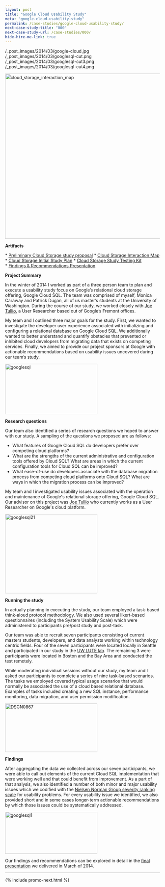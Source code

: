 ```yaml
---
layout: post
title: "Google Cloud Usability Study"
meta: "google-cloud-usability-study"
permalink: /case-studies/google-cloud-usability-study/
next-case-study-title: "000"
next-case-study-url: /case-studies/000/
hide-hire-me-link: true
---
```

/_post_images/2014/03/google-cloud.jpg
/_post_images/2014/03/googlesql-cut.png
/_post_images/2014/03/googlesql-cut3.png
/_post_images/2014/03/googlesql-cut4.png

<p><a style="line-height: 1.5em;" href="/_post_images/2014/03/cloud_storage_interaction_map.png"><img alt="cloud_storage_interaction_map" src="/_post_images/2014/03/cloud_storage_interaction_map.png" width="1020" height="538" /></a></p>

</p><strong>Artifacts</strong></p>
<p>
* <a href="http://goo.gl/D4DPoV">Preliminary Cloud Storage study proposal</a>
* <a href="http://goo.gl/jHybLv">Cloud Storage Interaction Map</a>
* <a href="http://goo.gl/qgtw3k">Cloud Storage Initial Study Plan</a>
* <a href="http://goo.gl/7uCtcz">Cloud Storage Study Testing Kit</a>
* <a href="http://goo.gl/NXxm8m">Findings &amp; Recommendations Presentation</a>
</p>

<p><strong>Project Summary</strong></p>
<p>In the winter of 2014 I worked as part of a three person team to plan and execute a usability study focus on Google’s relational cloud storage offering, Google Cloud SQL. The team was comprised of myself, Monica Caraway and Patrick Dugan, all of us master’s students at the University of Washington. During the course of our study, we worked closely with <a href="http://www.joetullio.org/">Joe Tullio</a>, a User Researcher based out of Google’s Fremont offices.</p>

<p>My team and I outlined three major goals for the study. First, we wanted to investigate the developer user experience associated with initializing and configuring a relational database on Google Cloud SQL. We additionally wanted to better understand and quantify obstacles that prevented or inhibited cloud developers from migrating data that exists on competing services. Finally, we aimed to provide our project sponsors at Google with actionable recommendations based on usability issues uncovered during our team’s study.</p>
<p><a href="/_post_images/2014/03/googlesql.png"><img alt="googlesql" src="/_post_images/2014/03/googlesql.png" width="300" height="164" /></a></a><a href="/_post_images/2014/03/cloud_storage_interaction_map.png">
</a></p>

<p><strong>Research questions</strong></p>
<p>Our team also identified a series of research questions we hoped to answer with our study. A sampling of the questions we proposed are as follows:</p>
<ul>
	<li>What features of Google Cloud SQL do developers prefer over competing cloud platforms?</li>
	<li>What are the strengths of the current administrative and configuration tools offered by Cloud SQL? What are areas in which the current configuration tools for Cloud SQL can be improved?</li>
	<li>What ease-of-use do developers associate with the database migration process from competing cloud platforms onto Cloud SQL? What are ways in which the migration process can be improved?</li>
</ul>
My team and I investigated usability issues associated with the operation and maintenance of Google's relational storage offering, Google Cloud SQL. Our advisor on this project was <a title="Joe Tullio" href="www.joetullio.org/about/bio.html">Joe Tullio</a> who currently works as a User Researcher on Google's cloud platform.

<p><a href="/_post_images/2014/03/googlesql21.png"><img alt="googlesql21" src="/_post_images/2014/03/googlesql21.png" width="300" height="258" /></a></p>
<p><strong>Running the study</strong></p>
<p>In actually planning in executing the study, our team employed a task-based think-aloud protocol methodology. We also used several likert-based questionnaires (including the System Usability Scale) which were administered to participants pre/post study and post-task.</p>

<p>Our team was able to recruit seven participants consisting of current masters students, developers, and data analysts working within technology centric fields. Four of the seven participants were located locally in Seattle and participated in our study in the <a href="http://blogs.uw.edu/hcdelabs/labs/lute/">UW LUTE lab</a>. The remaining 3 were participants were located in Boston and the Bay Area and conducted the test remotely.</p>

<p>While moderating individual sessions without our study, my team and I asked our participants to complete a series of nine task-based scenarios. The tasks we employed covered typical usage scenarios that would normally be associated the use of a cloud based relational database. Examples of tasks included creating a new SQL instance, performance monitoring, data migration, and user permission modification.</p>

<p><a href="/_post_images/2014/03/DSCN0867.jpg"><img alt="DSCN0867" src="/_post_images/2014/03/DSCN0867.jpg" width="300" height="158" /></a></p>

<p><strong>Findings</strong></p>
<p>After aggregating the data we collected across our seven participants, we were able to call out elements of the current Cloud SQL implementation that were working well and that could benefit from improvement. As a part of that analysis, we also identified a number of both minor and major usability issues which we codified with the <a href="http://www.nngroup.com/articles/how-to-rate-the-severity-of-usability-problems/">Nielsen Norman Group severity ranking scale</a> for usability problems. For every usability issue we identified, we also provided short and in some cases longer-term actionable recommendations by which those issues could be systematically addressed.</p>

<p><a href="/_post_images/2014/03/googlesql1.png"><img alt="googlesql1" src="/_post_images/2014/03/googlesql1.png" width="300" height="136" /></a></p>

<p>Our findings and recommendations can be explored in detail in the <a href="http://goo.gl/Lxak4Y">final presentation</a> we delivered in March of 2014.</p>

---

{% include promo-next.html %}
